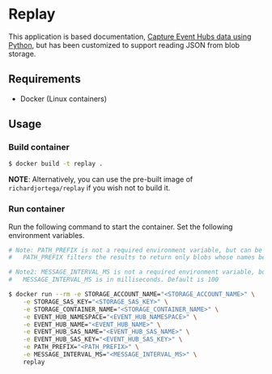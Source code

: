 # Replay

This application is based documentation, [Capture Event Hubs data using Python](https://docs.microsoft.com/en-us/azure/event-hubs/event-hubs-capture-python), but has been customized to support reading JSON from blob storage.

## Requirements

- Docker (Linux containers)

## Usage

### Build container

```bash
$ docker build -t replay .
```

**NOTE**: Alternatively, you can use the pre-built image of `richardjortega/replay` if you wish not to build it.

### Run container

Run the following command to start the container. Set the following environment variables.

```bash
# Note: PATH_PREFIX is not a required environment variable, but can be used for filtering
#   PATH_PREFIX filters the results to return only blobs whose names begin with the specified prefix.

# Note2: MESSAGE_INTERVAL_MS is not a required environment variable, but can be used to set message interval speed.
#   MESSAGE_INTERVAL_MS is in milliseconds. Default is 100

$ docker run --rm -e STORAGE_ACCOUNT_NAME="<STORAGE_ACCOUNT_NAME>" \
    -e STORAGE_SAS_KEY="<STORAGE_SAS_KEY>" \
    -e STORAGE_CONTAINER_NAME="<STORAGE_CONTAINER_NAME>" \
    -e EVENT_HUB_NAMESPACE="<EVENT_HUB_NAMESPACE>" \
    -e EVENT_HUB_NAME="<EVENT_HUB_NAME>" \
    -e EVENT_HUB_SAS_NAME="<EVENT_HUB_SAS_NAME>" \
    -e EVENT_HUB_SAS_KEY="<EVENT_HUB_SAS_KEY>" \
    -e PATH_PREFIX="<PATH_PREFIX>" \
    -e MESSAGE_INTERVAL_MS="<MESSAGE_INTERVAL_MS>" \
    replay
```